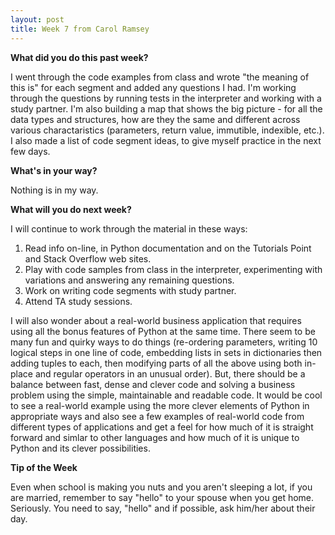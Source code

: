 ```yaml
---
layout: post
title: Week 7 from Carol Ramsey
---
```


**What did you do this past week?**

I went through the code examples from class and wrote "the meaning of this is" for each segment and added any questions I had. I'm working through the questions by running tests in the interpreter and working with a study partner. I'm also building a map that shows the big picture - for all the data types and structures, how are they the same and different across various charactaristics (parameters, return value, immutible, indexible, etc.). I also made a list of code segment ideas, to give myself practice in the next few days. 

**What's in your way?**

Nothing is in my way.     

**What will you do next week?**

I will continue to work through the material in these ways: 
1) Read info on-line, in Python documentation and on the Tutorials Point and Stack Overflow web sites.
2) Play with code samples from class in the interpreter, experimenting with variations and answering any remaining questions.
3) Work on writing code segments with study partner.  
4) Attend TA study sessions. 

I will also wonder about a real-world business application that requires using all the bonus features of Python at the same time. There seem to be many fun and quirky ways to do things (re-ordering parameters, writing 10 logical steps in one line of code, embedding lists in sets in dictionaries then adding tuples to each, then modifying parts of all the above using both in-place and regular operators in an unusual order). But, there should be a balance between fast, dense and clever code and solving a business problem using the simple, maintainable and readable code. It would be cool to see a real-world example using the more clever elements of Python in appropriate ways and also see a few examples of real-world code from different types of applications and get a feel for how much of it is straight forward and simlar to other languages and how much of it is unique to Python and its clever possibilities. 

**Tip of the Week**

Even when school is making you nuts and you aren't sleeping a lot, if you are married, remember to say "hello" to your spouse when you get home. Seriously. You need to say, "hello" and if possible, ask him/her about their day. 



